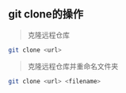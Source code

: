 ## git clone的操作
> 克隆远程仓库
> 
```bash
git clone <url>
```

> 克隆远程仓库并重命名文件夹
> 
```bash
git clone <url> <filename>
```